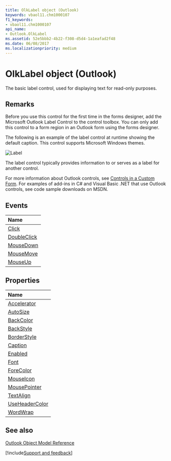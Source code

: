 ```yaml
---
title: OlkLabel object (Outlook)
keywords: vbaol11.chm1000107
f1_keywords:
- vbaol11.chm1000107
api_name:
- Outlook.OlkLabel
ms.assetid: 52e5bbb2-4b22-f308-d5d4-1a1eafad2f48
ms.date: 06/08/2017
ms.localizationpriority: medium
---
```



# OlkLabel object (Outlook)

The basic label control, used for displaying text for read-only purposes.


## Remarks

Before you use this control for the first time in the forms designer, add the Microsoft Outlook Label Control to the control toolbox. You can only add this control to a form region in an Outlook form using the forms designer.

The following is an example of the label control at runtime showing the default caption. This control supports Microsoft Windows themes.


![Label](../images/olLabel_ZA10141327.gif)



The label control typically provides information to or serves as a label for another control.

For more information about Outlook controls, see [Controls in a Custom Form](../outlook/Concepts/Forms/controls-in-a-custom-form.md). For examples of add-ins in C# and Visual Basic .NET that use Outlook controls, see code sample downloads on MSDN. 


## Events



|Name|
|:-----|
|[Click](Outlook.OlkLabel.Click.md)|
|[DoubleClick](Outlook.OlkLabel.DoubleClick.md)|
|[MouseDown](Outlook.OlkLabel.MouseDown.md)|
|[MouseMove](Outlook.OlkLabel.MouseMove.md)|
|[MouseUp](Outlook.OlkLabel.MouseUp.md)|

## Properties



|Name|
|:-----|
|[Accelerator](Outlook.OlkLabel.Accelerator.md)|
|[AutoSize](Outlook.OlkLabel.AutoSize.md)|
|[BackColor](Outlook.OlkLabel.BackColor.md)|
|[BackStyle](Outlook.OlkLabel.BackStyle.md)|
|[BorderStyle](Outlook.OlkLabel.BorderStyle.md)|
|[Caption](Outlook.OlkLabel.Caption.md)|
|[Enabled](Outlook.OlkLabel.Enabled.md)|
|[Font](Outlook.OlkLabel.Font.md)|
|[ForeColor](Outlook.OlkLabel.ForeColor.md)|
|[MouseIcon](Outlook.OlkLabel.MouseIcon.md)|
|[MousePointer](Outlook.OlkLabel.MousePointer.md)|
|[TextAlign](Outlook.OlkLabel.TextAlign.md)|
|[UseHeaderColor](Outlook.OlkLabel.UseHeaderColor.md)|
|[WordWrap](Outlook.OlkLabel.WordWrap.md)|

## See also


[Outlook Object Model Reference](overview/Outlook/object-model.md)

[!include[Support and feedback](~/includes/feedback-boilerplate.md)]